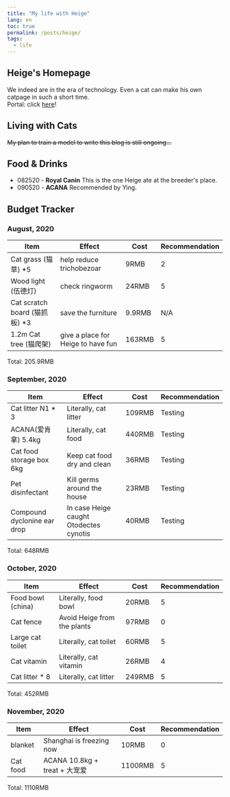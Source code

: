 ```yaml
---
title: "My life with Heige"
lang: en
toc: true
permalink: /posts/heige/
tags:
  - life
---
```

## Heige's Homepage
We indeed are in the era of technology. Even a cat can make his own catpage in such a short time.<br>
Portal: click [here](/homepage/heige/)!

## Living with Cats
~~My plan to train a model to write this blog is still ongoing...~~

## Food & Drinks
* 082520 - **Royal Canin**
This is the one Heige ate at the breeder's place.
* 090520 - **ACANA**
Recommended by Ying. 


## Budget Tracker
### August, 2020

| Item                          | Effect                             | Cost   | Recommendation |
|-------------------------------|------------------------------------|--------|----------------|
| Cat grass (猫草) *5           | help reduce trichobezoar           | 9RMB   | 2              |
| Wood light (伍德灯)           | check ringworm                     | 24RMB  | 5              |
| Cat scratch board (猫抓板) *3 | save the furniture                 | 9.9RMB | N/A        |
| 1.2m Cat tree (猫爬架)        | give a place for Heige to have fun | 163RMB | 5              |

Total: 205.9RMB

### September, 2020

| Item                          | Effect                             | Cost   | Recommendation |
|-------------------------------|------------------------------------|--------|----------------|
| Cat litter N1 * 3           | Literally, cat litter         | 109RMB   |  Testing             |
| ACANA(爱肯拿)  5.4kg         | Literally, cat food         | 440RMB   |  Testing             |
| Cat food storage box 6kg    | Keep cat food dry and clean | 36RMB   |  Testing             |
| Pet disinfectant            | Kill germs around the house | 23RMB   |  Testing             |
| Compound dyclonine ear drop | In case Heige caught Otodectes cynotis| 40RMB   |  Testing   |

Total: 648RMB

### October, 2020

| Item                          | Effect                             | Cost   | Recommendation |
|-------------------------------|------------------------------------|--------|----------------|
| Food bowl (china) | Literally, food bowl | 20RMB   |  5   |
| Cat fence | Avoid Heige from the plants | 97RMB   |  0   |
| Large cat toilet | Literally, cat toilet | 60RMB   |  5   |
| Cat vitamin | Literally, cat vitamin | 26RMB   |  4  |
| Cat litter * 8 | Literally, cat litter  | 249RMB   |  5   |

Total: 452RMB

### November, 2020
| Item                          | Effect                             | Cost   | Recommendation |
|-------------------------------|------------------------------------|--------|----------------|
| blanket | Shanghai is freezing now | 10RMB   |  0   |
| Cat food | ACANA 10.8kg + treat + 大宠爱 | 1100RMB   |  5  |

Total: 1110RMB

